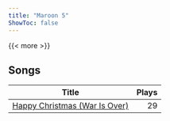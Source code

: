 ```yaml
---
title: "Maroon 5"
ShowToc: false
---
```


{{< more >}}

## Songs
Title | Plays 
----- | -----: 
[Happy Christmas (War Is Over)](/songs/happy-christmas-war-is-over) | 29

